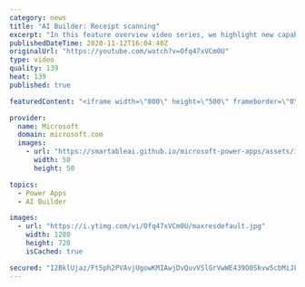 ```yaml
---
category: news
title: "AI Builder: Receipt scanning"
excerpt: "In this feature overview video series, we highlight new capabilities included in the latest update to AI Builder.  Receipt scanning is a new AI Builder feature that processes receipts to identify and extract information. The AI model identifies receipt data, merchant information, total price, and taxes"
publishedDateTime: 2020-11-12T16:04:40Z
originalUrl: "https://youtube.com/watch?v=Ofq47xVCm0U"
type: video
quality: 139
heat: 139
published: true

featuredContent: "<iframe width=\"800\" height=\"500\" frameborder=\"0\" src=\"https://www.youtube.com/embed/Ofq47xVCm0U\" allow=\"accelerometer; autoplay; encrypted-media; gyroscope; picture-in-picture\" allowfullscreen></iframe>"

provider:
  name: Microsoft
  domain: microsoft.com
  images:
    - url: "https://smartableai.github.io/microsoft-power-apps/assets/images/organizations/microsoft.com-50x50.jpg"
      width: 50
      height: 50

topics:
  - Power Apps
  - AI Builder

images:
  - url: "https://i.ytimg.com/vi/Ofq47xVCm0U/maxresdefault.jpg"
    width: 1280
    height: 720
    isCached: true

secured: "I2BklUjaz/Ft5ph2PVAvjUgowKMIAwjDvQuvVSlGrVwWE439O0Skvw5cbMiJFWJJRDkGR2e0Na5PGbzPAw2U+PzOKPRAMKWCu4nxXPKHMBVwcJs+86sz7DOZCPPVruaCzz/zrTr8Ry6xhhzCaPKuVjwVDGNimhmKyqfSTRfB6it9CrDD0VlsvuQ/0JjONJG1I236zjmkLaAuZHzYuEExbU6Ous+okBaKwl6Lir9bdXAqB+lu7jnrHLJxER4aNfSA2MwoipmfN2pkUoJmUh2JM+M3jKNIUfjZsvasBIPB47vuFMvBHMARczuGezxjLU/2wcv4rYaGF45imMkUqUIyWl91w4DubtNadZF/79igQN0Q6fLQ6hf4On59ZhOR5xYlsh/soJTlMRTXMVPsemNb/zx2KpVF2h7+Po3QMJbNi62tyJn6WJen2xQ2UspqJ75W;JcSzlCO49kzemf4RKJkjvQ=="
---
```


